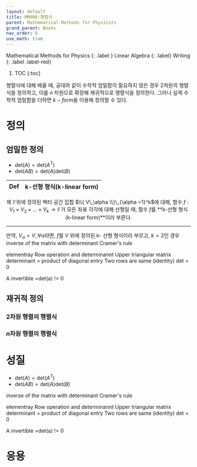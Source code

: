 ```yaml
---
layout: default
title: MM006:행렬식
parent: Mathematical Methods for Physicsts
grand_parent: Books
nav_order: 6
use_math: true
---
```


Mathematical Methods for Physics
{: .label }
Linear Algebra
{: .label}
Writing
{: .label .label-red}

1. TOC
{:toc}




행렬식에 대해 배울 때, 공대와 같이 수학적 엄밀함이 필요하지 않은 경우 2차원의 행렬식을 정의하고, 이를 $n$ 차원으로 확장해 재귀적으로 행렬식을 정의한다. 그러나 실제 수학적 엄밀함을 더하면 $k-form$을 이용해 정의할 수 있다.


# 정의

## 엄밀한 정의

- $\text{det}(A)=\text{det}(A^T)$
- $\text{det}(AB)=\text{det}(A)\text{det}(B)$

|Def| k-선형 형식(k-linear form)|
|--|--|

<center>

체 $\mathbb{F}$위에 정의된 벡터 공간 집합 $\\{ V\_\alpha \\}\_{\alpha =1}^k$에 대해, 함수 $f: V_1 \times V_2 \times \dots \times V_k \rightarrow \mathbb{F}$가 모든 좌표 각각에 대해 선형일 때, 함수 $f$를 **k-선형 형식(k-linear form)**이라 부른다. 

</center>

---

만약, $V_\alpha =V, \forall \alpha$라면, $f$를 $V$ 위에 정의된 k- 선형 형식이라 부르고, $k =2$인 경우 
inverse of the matrix with determinant
Cramer's rule

elementray Row operation and determinannt
Upper triangular matrix determinant = product of diagonal entry
Two rows are same (identity) det = 0

A invertible =det(a) != 0

## 재귀적 정의

### 2차원 행렬의 행렬식

### $n$차원 행렬의 행렬식


# 성질
- $\text{det}(A)=\text{det}(A^T)$
- $\text{det}(AB)=\text{det}(A)\text{det}(B)$


inverse of the matrix with determinant
Cramer's rule

elementray Row operation and determinannt
Upper triangular matrix determinant = product of diagonal entry
Two rows are same (identity) det = 0

A invertible =det(a) != 0



# 응용

